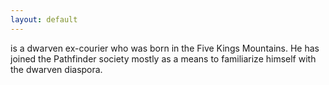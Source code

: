 ```yaml
---
layout: default
---
```


is a dwarven ex-courier who was born in the Five Kings Mountains. He has joined the Pathfinder society mostly as a means to familiarize himself with the dwarven diaspora.
